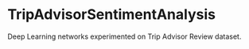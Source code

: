 # TripAdvisorSentimentAnalysis
Deep Learning networks experimented on Trip Advisor Review dataset. 

